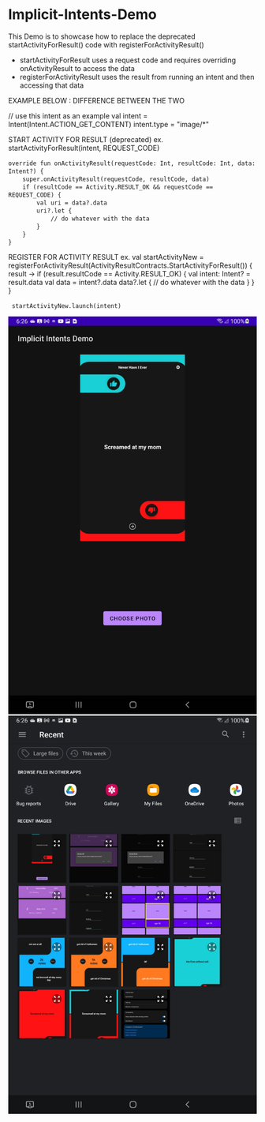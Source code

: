 # Implicit-Intents-Demo

This Demo is to showcase how to replace the deprecated startActivityForResult() code with registerForActivityResult()

- startActivityForResult uses a request code and requires overriding onActivityResult to access the data
- registerForActivityResult uses the result from running an intent and then accessing that data

EXAMPLE BELOW : DIFFERENCE BETWEEN THE TWO

// use this intent as an example
val intent = Intent(Intent.ACTION_GET_CONTENT)
intent.type = "image/*"

START ACTIVITY FOR RESULT (deprecated)
ex. startActivityForResult(intent, REQUEST_CODE)

    override fun onActivityResult(requestCode: Int, resultCode: Int, data: Intent?) {
        super.onActivityResult(requestCode, resultCode, data)
        if (resultCode == Activity.RESULT_OK && requestCode == REQUEST_CODE) {
            val uri = data?.data
            uri?.let {
                // do whatever with the data
            }
        }
    }

REGISTER FOR ACTIVITY RESULT
ex. val startActivityNew = registerForActivityResult(ActivityResultContracts.StartActivityForResult()) { result ->
        if (result.resultCode == Activity.RESULT_OK) {
                val intent: Intent? = result.data
                val data = intent?.data
                data?.let {
                    // do whatever with the data
                }
         }
     }
     
     startActivityNew.launch(intent)


![alt text](https://github.com/codebyjames/Implicit-Intents-Demo/blob/main/shot_1.jpg)
![alt text](https://github.com/codebyjames/Implicit-Intents-Demo/blob/main/shot_2.jpg)
